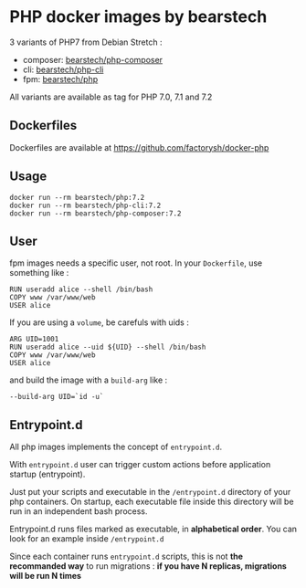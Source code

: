 PHP docker images by bearstech
===============================

3 variants of PHP7 from Debian Stretch :

- composer: [bearstech/php-composer](https://hub.docker.com/r/bearstech/php-composer/)
- cli: [bearstech/php-cli](https://hub.docker.com/r/bearstech/php-cli/)
- fpm: [bearstech/php](https://hub.docker.com/r/bearstech/php/)

All variants are available as tag for PHP 7.0, 7.1 and 7.2

Dockerfiles
-----------

Dockerfiles are available at https://github.com/factorysh/docker-php

Usage
-----

```
docker run --rm bearstech/php:7.2
docker run --rm bearstech/php-cli:7.2
docker run --rm bearstech/php-composer:7.2
```

User
----

fpm images needs a specific user, not root.
In your `Dockerfile`, use something like :

```
RUN useradd alice --shell /bin/bash
COPY www /var/www/web
USER alice
```

If you are using a `volume`, be carefuls with uids :

```
ARG UID=1001
RUN useradd alice --uid ${UID} --shell /bin/bash
COPY www /var/www/web
USER alice
```

and build the image with a `build-arg` like :
```
--build-arg UID=`id -u`
```

Entrypoint.d
------------

All php images implements the concept of `entrypoint.d`.

With `entrypoint.d` user can trigger custom actions before application startup
(entrypoint).

Just put your scripts and executable in the `/entrypoint.d` directory of your php
containers. On startup, each executable file inside this directory will be
run in an independent bash process.

Entrypoint.d runs files marked as executable, in **alphabetical order**. You can look
for an example inside `/entrypoint.d`

Since each container runs `entrypoint.d` scripts, this is not **the
recommanded way** to run migrations :
**if you have N replicas, migrations will be run N times**
